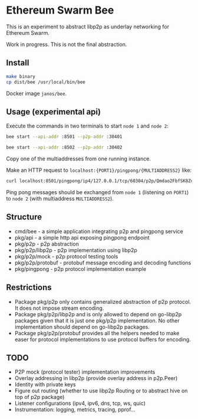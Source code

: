 # Ethereum Swarm Bee

This is an experiment to abstract libp2p as underlay networking for Ethereum Swarm.

Work in progress. This is not the final abstraction.

## Install

```sh
make binary
cp dist/bee /usr/local/bin/bee
```

Docker image `janos/bee`.

## Usage (experimental api)

Execute the commands in two terminals to start `node 1` and `node 2`:

```sh
bee start --api-addr :8501 --p2p-addr :30401
```

```sh
bee start --api-addr :8502 --p2p-addr :30402
```

Copy one of the multiaddresses from one running instance.

Make an HTTP request to `localhost:{PORT1}/pingpong/{MULTIADDRESS2}` like:

```sh
curl localhost:8501/pingpong/ip4/127.0.0.1/tcp/60304/p2p/Qmdao2FbfSK8ZcFxuUVmVDPUJifgRmbofNWH21WQESZm7x
```

Ping pong messages should be exchanged from `node 1` (listening on `PORT1`) to `node 2` (with multiaddress `MULTIADDRESS2`).

## Structure

- cmd/bee - a simple application integrating p2p and pingpong service
- pkg/api - a simple http api exposing pingpong endpoint
- pkg/p2p - p2p abstraction
- pkg/p2p/libp2p - p2p implementation using libp2p
- pkg/p2p/mock - p2p protocol testing tools
- pkg/p2p/protobuf - protobuf message encoding and decoding functions
- pkg/pingpong - p2p protocol implementation example

## Restrictions

- Package pkg/p2p only contains generalized abstraction of p2p protocol. It does not impose stream encoding.
- Package pkg/p2p/libp2p and is only allowed to depend on go-libp2p packages given that it is just one pkg/p2p implementation. No other implementation should depend on go-libp2p packages.
- Package pkg/p2p/protobuf provides all the helpers needed to make easer for protocol implementations to use protocol buffers for encoding.

## TODO

- P2P mock (protocol tester) implementation improvements
- Overlay addressing in libp2p (provide overlay address in p2p.Peer)
- Identity with private keys
- Figure out routing (whether to use libp2p Routing or to abstract hive on top of p2p package)
- Listener configurations (ipv4, ipv6, dns, tcp, ws, quic)
- Instrumentation: logging, metrics, tracing, pprof...
